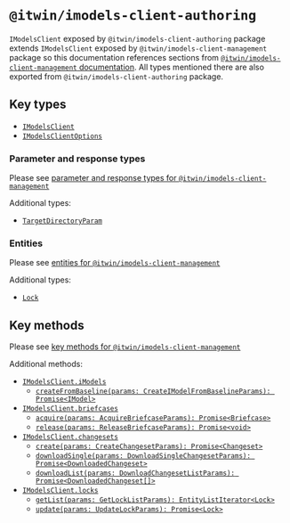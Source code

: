 # `@itwin/imodels-client-authoring`

`IModelsClient` exposed by `@itwin/imodels-client-authoring` package extends `IModelsClient` exposed by `@itwin/imodels-client-management` package so this documentation references sections from [`@itwin/imodels-client-management` documentation](IModelsClientManagement.md). All types mentioned there are also exported from `@itwin/imodels-client-authoring` package.

## Key types
- [`IModelsClient`](../clients/imodels-client-authoring/src/IModelsClient.ts#L31)
- [`IModelsClientOptions`](../clients/imodels-client-authoring/src/IModelsClient.ts#L18)

### Parameter and response types
Please see [parameter and response types for `@itwin/imodels-client-management`](./IModelsClientManagement.md#parameter-and-response-types)

Additional types:
- [`TargetDirectoryParam`](../clients/imodels-client-authoring/src/base/interfaces/CommonInterfaces.ts#13)

### Entities
Please see [entities for `@itwin/imodels-client-management`](./IModelsClientManagement.md#entities)

Additional types:
- [`Lock`](../clients/imodels-client-authoring/src/base/interfaces/apiEntities/LockInterfaces.ts#L25)

## Key methods
Please see [key methods for `@itwin/imodels-client-management`](./IModelsClientManagement.md#key-methods)

Additional methods:
- [`IModelsClient.iModels`](../clients/imodels-client-authoring/src/IModelsClient.ts#L)
  - [`createFromBaseline(params: CreateIModelFromBaselineParams): Promise<IModel>`](../clients/imodels-client-authoring/src/operations/imodel/IModelOperations.ts#L33)
- [`IModelsClient.briefcases`](../clients/imodels-client-authoring/src/IModelsClient.ts#L)
  - [`acquire(params: AcquireBriefcaseParams): Promise<Briefcase>`](../clients/imodels-client-authoring/src/operations/briefcase/BriefcaseOperations.ts#L17)
  - [`release(params: ReleaseBriefcaseParams): Promise<void>`](../clients/imodels-client-authoring/src/operations/briefcase/BriefcaseOperations.ts#L34)
- [`IModelsClient.changesets`](../clients/imodels-client-authoring/src/IModelsClient.ts#L)
  - [`create(params: CreateChangesetParams): Promise<Changeset>`](../clients/imodels-client-authoring/src/operations/changeset/ChangesetOperations.ts#L20)
  - [`downloadSingle(params: DownloadSingleChangesetParams): Promise<DownloadedChangeset>`](../clients/imodels-client-authoring/src/operations/changeset/ChangesetOperations.ts#L49)
  - [`downloadList(params: DownloadChangesetListParams): Promise<DownloadedChangeset[]>`](../clients/imodels-client-authoring/src/operations/changeset/ChangesetOperations.ts#L65)
- [`IModelsClient.locks`](../clients/imodels-client-authoring/src/IModelsClient.ts#L)
  - [`getList(params: GetLockListParams): EntityListIterator<Lock>`](../clients/imodels-client-authoring/src/operations/lock/LockOperations.ts#L19)
  - [`update(params: UpdateLockParams): Promise<Lock>`](../clients/imodels-client-authoring/src/operations/lock/LockOperations.ts#L34)